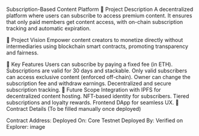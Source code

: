 Subscription-Based Content Platform
📄 Project Description
A decentralized platform where users can subscribe to access premium content. It ensures that only paid members get content access, with on-chain subscription tracking and automatic expiration.

🎯 Project Vision
Empower content creators to monetize directly without intermediaries using blockchain smart contracts, promoting transparency and fairness.

🌟 Key Features
Users can subscribe by paying a fixed fee (in ETH).
Subscriptions are valid for 30 days and stackable.
Only valid subscribers can access exclusive content (enforced off-chain).
Owner can change the subscription fee and withdraw earnings.
Decentralized and secure subscription tracking.
🔮 Future Scope
Integration with IPFS for decentralized content hosting.
NFT-based identity for subscribers.
Tiered subscriptions and loyalty rewards.
Frontend DApp for seamless UX.
📜 Contract Details
(To be filled manually once deployed)

Contract Address:
Deployed On: Core Testnet
Deployed By:
Verified on Explorer: image
